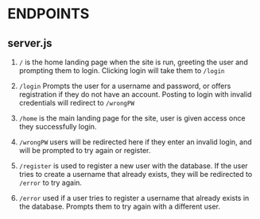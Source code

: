 # ENDPOINTS

## server.js

1. `/` is the home landing page when the site is run, greeting the user and
   prompting them to login.  Clicking login will take them to `/login`

2. `/login` Prompts the user for a username and password, or offers
   registration if they do not have an account.  Posting to login with
   invalid credentials will redirect to `/wrongPW`

3. `/home` is the main landing page for the site, user is given access once
   they successfully login.

4. `/wrongPW` users will be redirected here if they enter an invalid login,
   and will be prompted to try again or register.  

5. `/register` is used to register a new user with the database.  If the user
   tries to create a username that already exists, they will be redirected to
    `/error` to try again.

6. `/error` used if a user tries to register a username that already exists
   in the database.  Prompts them to try again with a different user.